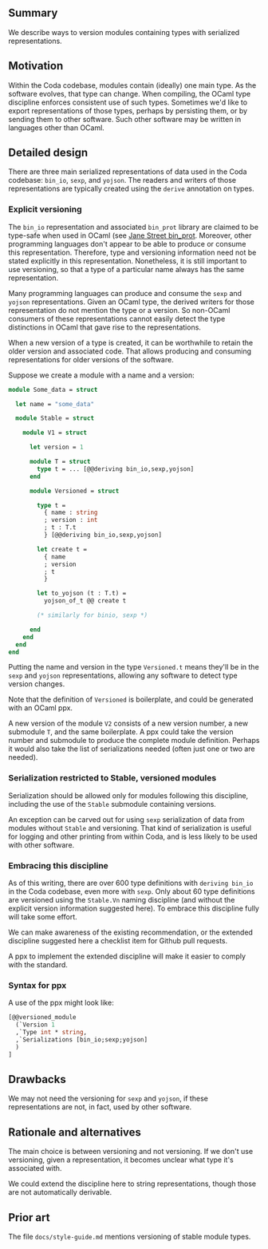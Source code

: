 ## Summary

We describe ways to version modules containing types with serialized
representations.

## Motivation

Within the Coda codebase, modules contain (ideally) one main type. As
the software evolves, that type can change.  When compiling, the OCaml
type discipline enforces consistent use of such types. Sometimes we'd
like to export representations of those types, perhaps by persisting
them, or by sending them to other software. Such other software
may be written in languages other than OCaml.

## Detailed design

There are three main serialized representations of data used in the
Coda codebase: `bin_io`, `sexp`, and `yojson`. The readers and writers
of those representations are typically created using the `derive`
annotation on types.

### Explicit versioning

The `bin_io` representation and associated `bin_prot` library are
claimed to be type-safe when used in OCaml (see 
[Jane Street bin\_prot](https://github.com/janestreet/bin_prot/).
Moreover, other programming languages don't appear to be able to
produce or consume this representation. Therefore, type and versioning
information need not be stated explicitly in this
representation. Nonetheless, it is still important to use versioning,
so that a type of a particular name always has the same
representation.

Many programming languages can produce and consume the `sexp` and
`yojson` representations. Given an OCaml type, the derived
writers for those representation do not mention the type or
a version. So non-OCaml consumers of these representations
cannot easily detect the type distinctions in OCaml that gave
rise to the representations.

When a new version of a type is created, it can be worthwhile
to retain the older version and associated code. That allows
producing and consuming representations for older versions of the software.

Suppose we create a module with a name and a version:

```ocaml
module Some_data = struct

  let name = "some_data"

  module Stable = struct

    module V1 = struct

      let version = 1

      module T = struct
        type t = ... [@@deriving bin_io,sexp,yojson]
      end

      module Versioned = struct

        type t =
          { name : string
          ; version : int
          ; t : T.t
          } [@@deriving bin_io,sexp,yojson]

        let create t =
          { name
          ; version
          ; t
          }

        let to_yojson (t : T.t) =
          yojson_of_t @@ create t

        (* similarly for binio, sexp *)

      end
    end
  end
end
```

Putting the name and version in the type `Versioned.t` means they'll be
in the `sexp` and `yojson` representations, allowing any software to
detect type version changes.

Note that the definition of `Versioned` is boilerplate, and could be
generated with an OCaml ppx.

A new version of the module `V2` consists of a new version number,
a new submodule `T`, and the same boilerplate. A ppx could
take the version number and submodule to produce the complete
module definition. Perhaps it would also take the list of
serializations needed (often just one or two are needed).

### Serialization restricted to Stable, versioned modules

Serialization should be allowed only for modules following
this discipline, including the use of the `Stable` submodule
containing versions.

An exception can be carved out for using `sexp` serialization of data
from modules without `Stable` and versioning. That kind of
serialization is useful for logging and other printing from within
Coda, and is less likely to be used with other software.

### Embracing this discipline

As of this writing, there are over 600 type definitions with `deriving
bin_io` in the Coda codebase, even more with `sexp`. Only about 60
type definitions are versioned using the `Stable.Vn` naming discipline
(and without the explicit version information suggested here). To
embrace this discipline fully will take some effort.

We can make awareness of the existing recommendation, or the extended
discipline suggested here a checklist item for Github pull requests.

A ppx to implement the extended discipline will make it easier to comply
with the standard.

### Syntax for ppx

A use of the ppx might look like:

```ocaml
[@@versioned_module
  (`Version 1
  ,`Type int * string,
  ,`Serializations [bin_io;sexp;yojson]
  )
]
```

## Drawbacks

We may not need the versioning for `sexp` and `yojson`, if these representations
are not, in fact, used by other software.

## Rationale and alternatives

The main choice is between versioning and not versioning. If we don't
use versioning, given a representation, it becomes unclear what type
it's associated with.

We could extend the discipline here to string representations, though
those are not automatically derivable.

## Prior art

The file `docs/style-guide.md` mentions versioning of stable module types.
